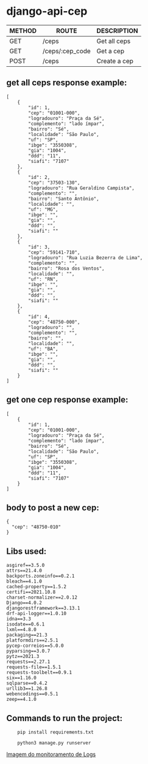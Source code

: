 # django-api-cep

| METHOD | ROUTE | DESCRIPTION | 
| --- | --- | --- |
| GET | /ceps | Get all ceps |
| GET | /ceps/:cep_code | Get a cep |
| POST | /ceps | Create a cep |


## get all ceps response example: 
```
[
	{
		"id": 1,
		"cep": "01001-000",
		"logradouro": "Praça da Sé",
		"complemento": "lado ímpar",
		"bairro": "Sé",
		"localidade": "São Paulo",
		"uf": "SP",
		"ibge": "3550308",
		"gia": "1004",
		"ddd": "11",
		"siafi": "7107"
	},
	{
		"id": 2,
		"cep": "37503-130",
		"logradouro": "Rua Geraldino Campista",
		"complemento": "",
		"bairro": "Santo Antônio",
		"localidade": "",
		"uf": "MG",
		"ibge": "",
		"gia": "",
		"ddd": "",
		"siafi": ""
	},
	{
		"id": 3,
		"cep": "59141-710",
		"logradouro": "Rua Luzia Bezerra de Lima",
		"complemento": "",
		"bairro": "Rosa dos Ventos",
		"localidade": "",
		"uf": "RN",
		"ibge": "",
		"gia": "",
		"ddd": "",
		"siafi": ""
	},
	{
		"id": 4,
		"cep": "48750-000",
		"logradouro": "",
		"complemento": "",
		"bairro": "",
		"localidade": "",
		"uf": "BA",
		"ibge": "",
		"gia": "",
		"ddd": "",
		"siafi": ""
	}
]
```

## get one cep response example: 

```
[
	{
		"id": 1,
		"cep": "01001-000",
		"logradouro": "Praça da Sé",
		"complemento": "lado ímpar",
		"bairro": "Sé",
		"localidade": "São Paulo",
		"uf": "SP",
		"ibge": "3550308",
		"gia": "1004",
		"ddd": "11",
		"siafi": "7107"
	}
]
```

## body to post a new cep: 
```
{
  "cep": "48750-010"
}
```


## Libs used:
```
asgiref==3.5.0
attrs==21.4.0
backports.zoneinfo==0.2.1
bleach==4.1.0
cached-property==1.5.2
certifi==2021.10.8
charset-normalizer==2.0.12
Django==4.0.2
djangorestframework==3.13.1
drf-api-logger==1.0.10
idna==3.3
isodate==0.6.1
lxml==4.8.0
packaging==21.3
platformdirs==2.5.1
pycep-correios==5.0.0
pyparsing==3.0.7
pytz==2021.3
requests==2.27.1
requests-file==1.5.1
requests-toolbelt==0.9.1
six==1.16.0
sqlparse==0.4.2
urllib3==1.26.8
webencodings==0.5.1
zeep==4.1.0
```

## Commands to run the project: 

```
    pip install requirements.txt
```

```
    python3 manage.py runserver
```

[Imagem do monitoramento de Logs](https://drive.google.com/file/d/1F8QI0H4aHw4fb9Zs923pDXuGq42n2TSo/view?usp=sharing)

